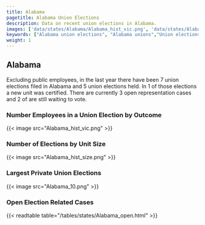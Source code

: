 ```yaml
---
title: Alabama
pagetitle: Alabama Union Elections
description: Data on recent union elections in Alabama.
images: ['data/states/Alabama/Alabama_hist_vic.png', 'data/states/Alabama/Alabama_hist_size.png', 'data/states/Alabama/Alabama_10.png']
keywords: ["Alabama union elections", "Alabama unions","Union elections"]
weight: 1
---
```

##  Alabama

Excluding public employees, in the last year there have been 7 union elections filed in Alabama and 5 union elections held. In 1 of those elections a new unit was certified. There are currently 3 open representation cases and 2 of are still waiting to vote.

### Number Employees in a Union Election by Outcome
{{< image src="Alabama_hist_vic.png" >}}

### Number of Elections by Unit Size
{{< image src="Alabama_hist_size.png" >}}

### Largest Private Union Elections
{{< image src="Alabama_10.png" >}}

### Open Election Related Cases
{{< readtable table="/tables/states/Alabama_open.html" >}}

